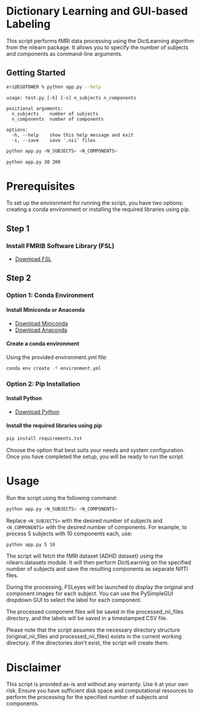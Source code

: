 # Dictionary Learning and GUI-based Labeling
This script performs fMRI data processing using the DictLearning algorithm from the nilearn package. It allows you to specify the number of subjects and components as command-line arguments.

## Getting Started
```bash
eri@EGOTOWER % python app.py --help
```
```
usage: test.py [-h] [-s] n_subjects n_components

positional arguments:
  n_subjects    number of subjects
  n_components  number of components

options:
  -h, --help    show this help message and exit
  -s, --save    save '.nii' files
```
```bash
python app.py <N_SUBJECTS> <N_COMPONENTS>
```

```bash
python app.py 30 200
```
# Prerequisites
To set up the environment for running the script, you have two options: creating a conda environment or installing the required libraries using pip.

## Step 1

### Install FMRIB Software Library (FSL)
* [Download FSL](https://fsl.fmrib.ox.ac.uk/fsl/fslwiki)

## Step 2

### Option 1: Conda Environment
#### Install Miniconda or Anaconda
* [Download Miniconda](https://docs.conda.io/en/latest/miniconda.html)
* [Download Anaconda](https://www.anaconda.com/products/individual)

#### Create a conda environment

Using the provided environment.yml file:
```bash
conda env create -f environment.yml
```

### Option 2: Pip Installation
#### Install Python
* [Download Python](https://www.python.org/downloads/)
#### Install the required libraries using pip
```bash
pip install requirements.txt
```

Choose the option that best suits your needs and system configuration. Once you have completed the setup, you will be ready to run the script.

# Usage

Run the script using the following command:

```bash
python app.py <N_SUBJECTS> <N_COMPONENTS>
```
Replace `<N_SUBJECTS>` with the desired number of subjects and `<N_COMPONENTS>` with the desired number of components. For example, to process 5 subjects with 10 components each, use:
```bash
python app.py 5 10
```
The script will fetch the fMRI dataset (ADHD dataset) using the nilearn.datasets module. It will then perform DictLearning on the specified number of subjects and save the resulting components as separate NIfTI files.

During the processing, FSLeyes will be launched to display the original and component images for each subject. You can use the PySimpleGUI dropdown GUI to select the label for each component.

The processed component files will be saved in the processed_nii_files directory, and the labels will be saved in a timestamped CSV file.

Please note that the script assumes the necessary directory structure (original_nii_files and processed_nii_files) exists in the current working directory. If the directories don't exist, the script will create them.

# Disclaimer
This script is provided as-is and without any warranty. Use it at your own risk. Ensure you have sufficient disk space and computational resources to perform the processing for the specified number of subjects and components.